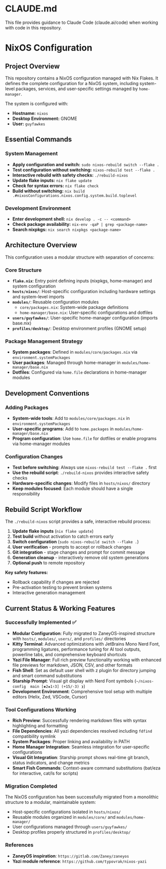# CLAUDE.md

This file provides guidance to Claude Code (claude.ai/code) when working with code in this repository.

# NixOS Configuration

## Project Overview

This repository contains a NixOS configuration managed with Nix Flakes. It defines the complete configuration for a NixOS system, including system-level packages, services, and user-specific settings managed by `home-manager`.

The system is configured with:
*   **Hostname:** `nixos`
*   **Desktop Environment:** GNOME
*   **User:** `guyfawkes`

## Essential Commands

### System Management
*   **Apply configuration and switch:** `sudo nixos-rebuild switch --flake .`
*   **Test configuration without switching:** `nixos-rebuild test --flake .`
*   **Interactive rebuild with safety checks:** `./rebuild-nixos`
*   **Update flake inputs:** `nix flake update`
*   **Check for syntax errors:** `nix flake check`
*   **Build without switching:** `nix build .#nixosConfigurations.nixos.config.system.build.toplevel`

### Development Environment
*   **Enter development shell:** `nix develop . -c -- <command>`
*   **Check package availability:** `nix-env -qaP | grep <package-name>`
*   **Search nixpkgs:** `nix search nixpkgs <package-name>`


## Architecture Overview

This configuration uses a modular structure with separation of concerns:

### Core Structure
*   **`flake.nix`**: Entry point defining inputs (nixpkgs, home-manager) and system configuration
*   **`hosts/nixos/`**: Host-specific configuration including hardware settings and system-level imports
*   **`modules/`**: Reusable configuration modules
    - `core/packages.nix`: System-wide package definitions 
    - `home-manager/base.nix`: User-specific configurations and dotfiles
*   **`users/guyfawkes/`**: User-specific home-manager configuration (imports base.nix)
*   **`profiles/desktop/`**: Desktop environment profiles (GNOME setup)

### Package Management Strategy
*   **System packages**: Defined in `modules/core/packages.nix` via `environment.systemPackages`
*   **User packages**: Managed through home-manager in `modules/home-manager/base.nix`
*   **Dotfiles**: Configured via `home.file` declarations in home-manager modules

## Development Conventions

### Adding Packages
*   **System-wide tools**: Add to `modules/core/packages.nix` in `environment.systemPackages`
*   **User-specific programs**: Add to `home.packages` in `modules/home-manager/base.nix`
*   **Program configuration**: Use `home.file` for dotfiles or enable programs via home-manager modules

### Configuration Changes
*   **Test before switching**: Always use `nixos-rebuild test --flake .` first
*   **Use the rebuild script**: `./rebuild-nixos` provides interactive safety checks
*   **Hardware-specific changes**: Modify files in `hosts/nixos/` directory
*   **Keep modules focused**: Each module should have a single responsibility

## Rebuild Script Workflow

The `./rebuild-nixos` script provides a safe, interactive rebuild process:

1. **Update flake inputs** (`nix flake update`)
2. **Test build** without activation to catch errors early
3. **Switch configuration** (`sudo nixos-rebuild switch --flake .`)
4. **User verification** - prompts to accept or rollback changes
5. **Git integration** - stage changes and prompt for commit message
6. **Generation cleanup** - interactively remove old system generations
7. **Optional push** to remote repository

**Key safety features:**
- Rollback capability if changes are rejected
- Pre-activation testing to prevent broken systems
- Interactive generation management

## Current Status & Working Features

### Successfully Implemented ✅
- **Modular Configuration**: Fully migrated to ZaneyOS-inspired structure with `hosts/`, `modules/`, `users/`, and `profiles/` directories
- **Kitty Terminal**: Advanced optimizations with JetBrains Mono Nerd Font, programming ligatures, performance tuning for AI tool outputs, powerline tabs, and comprehensive keyboard shortcuts
- **Yazi File Manager**: Full rich preview functionality working with enhanced file previews for markdown, JSON, CSV, and other formats
- **Fish Shell**: Set as default user shell with z plugin for directory jumping and smart command substitutions
- **Starship Prompt**: Visual git display with Nerd Font symbols (`~/nixos-config  main [✱2✚1⇡3] (+15/-3) ❯`)
- **Development Environment**: Comprehensive tool setup with multiple editors (Helix, Zed, VSCode, Cursor)

### Tool Configurations Working
- **Rich Preview**: Successfully rendering markdown files with syntax highlighting and formatting
- **File Dependencies**: All yazi dependencies resolved including `fdfind` compatibility symlink
- **System Packages**: Proper linking and availability in PATH
- **Home Manager Integration**: Seamless integration for user-specific configurations
- **Visual Git Integration**: Starship prompt shows real-time git branch, status indicators, and change metrics
- **Smart Fish Commands**: Context-aware command substitutions (bat/eza for interactive, cat/ls for scripts)

### Migration Completed
The NixOS configuration has been successfully migrated from a monolithic structure to a modular, maintainable system:
- Host-specific configurations isolated in `hosts/nixos/`
- Reusable modules organized in `modules/core/` and `modules/home-manager/`
- User configurations managed through `users/guyfawkes/`
- Desktop profiles properly structured in `profiles/desktop/`

### References
- **ZaneyOS inspiration**: `https://gitlab.com/Zaney/zaneyos`
- **Yazi module reference**: `https://github.com/typovrak/nixos-yazi`